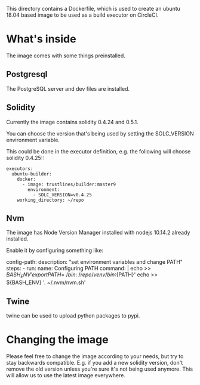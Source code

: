This directory contains a Dockerfile, which is used to create an ubuntu 18.04
based image to be used as a build executor on CircleCI.

# What's inside

The image comes with some things preinstalled.

## Postgresql 

The PostgreSQL server and dev files are installed.

## Solidity
Currently the image contains solidity 0.4.24 and 0.5.1.

You can choose the version that's being used by setting the SOLC_VERSION
environment variable.

This could be done in the executor definition, e.g. the following will choose
solidity 0.4.25::

    executors:
      ubuntu-builder:
        docker:
          - image: trustlines/builder:master9
            environment:
              - SOLC_VERSION=v0.4.25
        working_directory: ~/repo

## Nvm

The image has Node Version Manager installed with nodejs 10.14.2 already installed.

Enable it by configuring something like:

  config-path:
    description: "set environment variables and change PATH"
    steps:
    - run:
        name: Configuring PATH
        command: |
          echo >> ${BASH_ENV} 'export PATH=~/bin:~/repo/venv/bin:${PATH}'
          echo >> ${BASH_ENV} '. ~/.nvm/nvm.sh'

## Twine
twine can be used to upload python packages to pypi.

# Changing the image

Please feel free to change the image according to your needs, but try to stay
backwards compatible. E.g. if you add a new solidity version, don't remove the
old version unless you're sure it's not being used anymore. This will allow us
to use the latest image everywhere.
